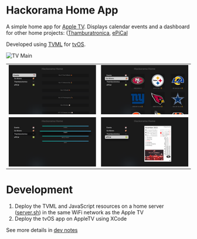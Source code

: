# Hackorama Home App

A simple home app for [Apple TV](https://www.apple.com/apple-tv-4k/). Displays calendar events and a dashboard for other home projects:
([Thamburatronica](https://github.com/hackorama/thamburutronica), [ePiCal](https://github.com/hackorama/epical)

Developed using [TVML](https://developer.apple.com/documentation/TVML) for [tvOS](https://developer.apple.com/tvos/).

![TV Main](./docs/images/tv-main.png)

|   |   |
|---|---|
| ![events](./docs/images/tv-events.png)          | ![games](./docs/images/tv-games.png)   |
| ![events](./docs/images/tv-thamburutronica.png) | ![events](./docs/images/tv-epical.png) |

# Development

1. Deploy the TVML and JavaScript resources on a home server ([server.sh](./hackorama/server.sh)) in the same WiFi network as the Apple TV
2. Deploy the tvOS app on AppleTV using XCode

See more details in [dev notes](./docs/dev.md)

